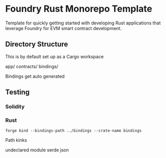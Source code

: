 # Foundry Rust Monorepo Template

Template for quickly getting started with developing Rust applications that
leverage Foundry for EVM smart contract development.

## Directory Structure

This is by default set up as a Cargo workspace

app/ contracts/ bindings/

Bindings get auto generated

## Testing

### Solidity

### Rust

```
forge bind --bindings-path ../bindings --crate-name bindings
```

Path kinks

undeclared module serde json
